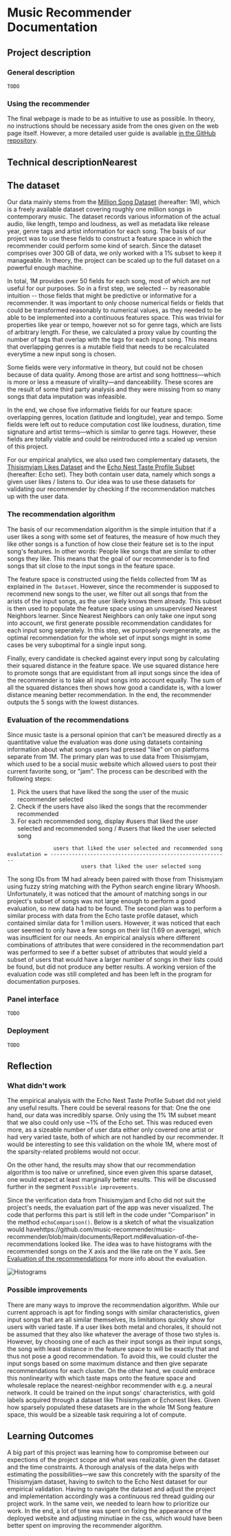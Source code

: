 # Music Recommender Documentation

## Project description

### General description

`TODO`

### Using the recommender

The final webpage is made to be as intuitive to use as possible. In theory, no instructions should be necessary aside from the ones given on the web page itself. However, a more detailed user guide is available [in the GitHub repository](https://github.com/music-recommender/music-recommender/blob/main/documents/user_guide.md).

## Technical descriptionNearest

## The dataset

Our data mainly stems from the [Million Song Dataset](http://millionsongdataset.com/) (hereafter: 1M), which is a freely available dataset covering roughly one million songs in contemporary music. The dataset records various information of the actual audio, like length, tempo and loudness, as well as metadata like release year, genre tags and artist information for each song. The basis of our project was to use these fields to construct a feature space in which the recommender could perform some kind of search. Since the dataset comprises over 300 GB of data, we only worked with a 1% subset to keep it manageable. In theory, the project can be scaled up to the full dataset on a powerful enough machine.

In total, 1M provides over 50 fields for each song, most of which are not useful for our purposes. So in a first step, we selected -- by reasonable intuition -- those fields that might be predictive or informative for a recommender. It was important to only choose numerical fields or fields that could be transformed reasonably to numerical values, as they needed to be able to be implemented into a continuous features space. This was trivial for properties like year or tempo, however not so for genre tags, which are lists of arbitrary length. For these, we calculated a proxy value by counting the number of tags that overlap with the tags for each input song. This means that overlapping genres is a mutable field that needs to be recalculated everytime a new input song is chosen.

Some fields were very informative in theory, but could not be chosen because of data quality. Among those are artist and song hotttness—which is more or less a measure of virality—and danceability. These scores are the result of some third party analysis and they were missing from so many songs that data imputation was infeasible.

In the end, we chose five informative fields for our feature space: overlapping genres, location (latitude and longitude), year and tempo. Some fields were left out to reduce computation cost like loudness, duration, time signature and artist terms—which is similar to genre tags. However, these fields are totally viable and could be reintroduced into a scaled up version of this project.

For our empirical analytics, we also used two complementary datasets, the [Thisismyjam Likes Dataset](http://millionsongdataset.com/thisismyjam/) and the [Echo Nest Taste Profile Subset](http://millionsongdataset.com/tasteprofile/) (hereafter: Echo set). They both contain user data, namely which songs a given user likes / listens to. Our idea was to use these datasets for validating our recommender by checking if the recommendation matches up with the user data.

### The recommendation algorithm

The basis of our recommendation algorithm is the simple intuition that if a user likes a song with some set of features, the measure of how much they like other songs is a function of how close their feature set is to the input song's features. In other words: People like songs that are similar to other songs they like. This means that the goal of our recommender is to find songs that sit close to the input songs in the feature space. 

The feature space is constructed using the fields collected from 1M as explained in `The Dataset`. However, since the recommender is supposed to recommend new songs to the user, we filter out all songs that from the arists of the input songs, as the user likely knows them already. This subset is then used to populate the feature space using an unsupervised Nearest Neighbors learner. Since Nearest Neighbors can only take one input song into account, we first generate possible recommendation candidates for each input song seperately. In this step, we purposely overgenerate, as the optimal recommendation for the whole set of input songs might in some cases be very suboptimal for a single input song.

Finally, every candidate is checked against every input song by calculating their squared distance in the feature space. We use squared distance here to promote songs that are equidistant from all input songs since the idea of the recommender is to take all input songs into account equally. The sum of all the squared distances then shows how good a candidate is, with a lower distance meaning better recommendation. In the end, the recommender outputs the 5 songs with the lowest distances.

### Evaluation of the recommendations

Since music taste is a personal opinion that can't be measured directly as a quantitative value the evaluation was done using datasets containing information about what songs users had pressed "like" on on platforms separate from 1M. The primary plan was to use data from Thisismyjam, which used to be a social music website which allowed users to post their current favorite song, or "jam". The process can be described with the following steps:

1. Pick the users that have liked the song the user of the music recommender selected
2. Check if the users have also liked the songs that the recommender recommended
3. For each recommended song, display #users that liked the user selected and recommended song / #users that liked the user selected song

```
               users that liked the user selected and recommended song
evalutation = ----------------------------------------------------------
                        users that liked the user selected song
```

The song IDs from 1M had already been paired with those from Thisismyjam using fuzzy string matching with the Python search engine library Whoosh. Unfortunately, it was noticed that the amount of matching songs in our project's subset of songs was not large enough to perform a good evaluation, so new data had to be found. The second plan was to perform a similar process with data from the Echo taste profile dataset, which contained similar data for 1 million users. However, it was noticed that each user seemed to only have a few songs on their list (1.69 on average), which was insufficient for our needs. An empirical analysis where different combinations of attributes that were considered in the recommendation part was performed to see if a better subset of attributes that would yield a subset of users that would have a larger number of songs in their lists could be found, but did not produce any better results. A working version of the evaluation code was still completed and has been left in the program for documentation purposes.

### Panel interface

`TODO`

### Deployment

`TODO`

## Reflection

### What didn't work

The empirical analysis with the Echo Nest Taste Profile Subset did not yield any useful results. There could be several reasons for that: One the one hand, our data was incredibly sparse. Only using the 1% 1M subset meant that we also could only use ~1% of the Echo set. This was reduced even more, as a sizeable number of user data either only covered one artist or had very varied taste, both of which are not handled by our recommender. It would be interesting to see this validation on the whole 1M, where most of the sparsity-related problems would not occur.

On the other hand, the results may show that our recommendation algorithm is too naïve or unrefined, since even given this sparse dataset, one would expect at least marginally better results. This will be discussed further in the segment `Possible improvements`.

Since the verification data from Thisismyjam and Echo did not suit the project's needs, the evaluation part of the app was never visualized. The code that performs this part is still left in the code under "Comparison" in the method `echoComparison()`. Below is a sketch of what the visualization would havehttps://github.com/music-recommender/music-recommender/blob/main/documents/Report.md#evaluation-of-the-recommendations looked like. The idea was to have histograms with the recommended songs on the X axis and the like rate on the Y axis. See [Evaluation of the recommendations](https://github.com/music-recommender/music-recommender/blob/main/documents/Report.md#evaluation-of-the-recommendations) for more info about the evaluation.

![Histograms](../media/evaluation_histogram_sketch.png)

### Possible improvements

There are many ways to improve the recommendation algorithm. While our current approach is apt for finding songs with similar characteristics, given input songs that are all similar themselves, its limitations quickly show for users with varied taste. If a user likes both metal and chorales, it should not be assumed that they also like whatever the average of those two styles is. However, by choosing one of each as their input songs as their input songs, the song with least distance in the feature space to will be exactly that and thus not pose a good recommendation. To avoid this, we could cluster the input songs based on some maximum distance and then give separate recommendations for each cluster. On the other hand, we could embrace this nonlinearity with which taste maps onto the feature space and wholesale replace the nearest-neighbor recommender with e.g. a neural network. It could be trained on the input songs' characteristics, with gold labels acquired through a dataset like Thisismyjam or Echonest likes. Given how sparsely populated these datasets are in the whole 1M Song feature space, this would be a sizeable task requiring a lot of compute.

## Learning Outcomes

A big part of this project was learning how to compromise between our expections of the project scope and what was realizable, given the dataset and the time constraints. A thorough analysis of the data helps with estimating the possibilities—we saw this concretely with the sparsity of the Thisismyjam dataset, having to switch to the Echo Nest dataset for our empirical validation. Having to navigate the dataset and adjust the project and implementation accordingly was a continuous red thread guiding our project work. In the same vein, we needed to learn how to prioritize our work. In the end, a lot of time was spent on fixing the appearance of the deployed website and adjusting minutiae in the css, which would have been better spent on improving the recommender algorithm.